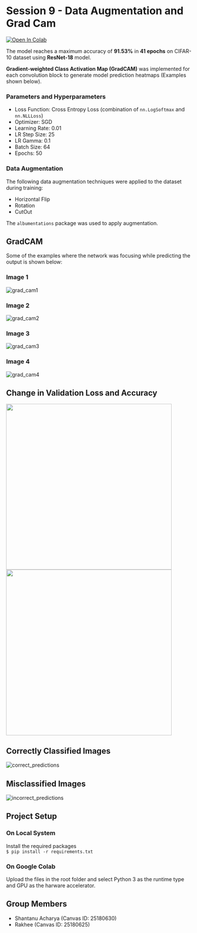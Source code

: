 # Session 9 - Data Augmentation and Grad Cam

[![Open In Colab](https://colab.research.google.com/assets/colab-badge.svg)](https://colab.research.google.com/drive/1FDJbPQhbfnSUse1iMRuuki02-ajzNSxM)

The model reaches a maximum accuracy of **91.53%** in **41 epochs** on CIFAR-10 dataset using **ResNet-18** model.

**Gradient-weighted Class Activation Map (GradCAM)** was implemented for each convolution block to generate model prediction heatmaps (Examples shown below).

### Parameters and Hyperparameters

- Loss Function: Cross Entropy Loss (combination of `nn.LogSoftmax` and `nn.NLLLoss`)
- Optimizer: SGD
- Learning Rate: 0.01
- LR Step Size: 25
- LR Gamma: 0.1
- Batch Size: 64
- Epochs: 50

### Data Augmentation

The following data augmentation techniques were applied to the dataset during training:

- Horizontal Flip
- Rotation
- CutOut

The `albumentations` package was used to apply augmentation.

## GradCAM

Some of the examples where the network was focusing while predicting the output is shown below:

### Image 1

![grad_cam1](images/grad_cam_1.png)

### Image 2

![grad_cam2](images/grad_cam_2.png)

### Image 3

![grad_cam3](images/grad_cam_3.png)

### Image 4

![grad_cam4](images/grad_cam_4.png)

## Change in Validation Loss and Accuracy

<img src="images/loss_change.png" width="450px">
<img src="images/accuracy_change.png" width="450px">

## Correctly Classified Images

![correct_predictions](images/correct_predictions.png)

## Misclassified Images

![incorrect_predictions](images/incorrect_predictions.png)

## Project Setup

### On Local System

Install the required packages  
 `$ pip install -r requirements.txt`

### On Google Colab

Upload the files in the root folder and select Python 3 as the runtime type and GPU as the harware accelerator.

## Group Members

- Shantanu Acharya (Canvas ID: 25180630)
- Rakhee (Canvas ID: 25180625)
